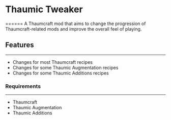 # Thaumic Tweaker
======
A Thaumcraft mod that aims to change the progression of Thaumcraft-related mods and improve the overall feel of playing.

## Features
------
* Changes for most Thaumcraft recipes
* Changes for some Thaumic Augmentation recipes
* Changes for some Thaumic Additions recipes

### Requirements 
------
* Thaumcraft
* Thaumic Augmentation
* Thaumic Additions
